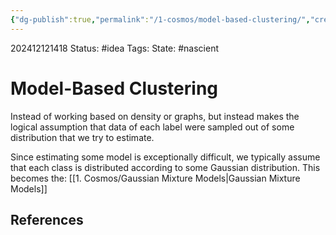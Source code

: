 ```yaml
---
{"dg-publish":true,"permalink":"/1-cosmos/model-based-clustering/","created":"2024-12-12T14:00:31.393-05:00","updated":"2024-12-12T14:24:11.505-05:00"}
---
```


202412121418
Status: #idea
Tags: 
State: #nascient
# Model-Based Clustering

Instead of working based on density or graphs, but instead makes the logical assumption that data of each label were sampled out of some distribution that we try to estimate.

Since estimating some model is exceptionally difficult, we typically assume that each class is distributed according to some Gaussian distribution. This becomes the:
[[1. Cosmos/Gaussian Mixture Models\|Gaussian Mixture Models]]
## References
